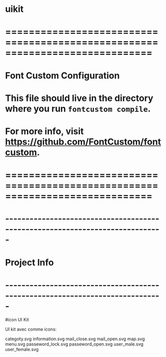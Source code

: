 # uikit


# =============================================================================
# Font Custom Configuration
#   This file should live in the directory where you run `fontcustom compile`.
#   For more info, visit <https://github.com/FontCustom/fontcustom>.
# =============================================================================


# -----------------------------------------------------------------------------
# Project Info
# -----------------------------------------------------------------------------

#icon UI Kit

UI kit avec comme icons: 

categoty.svg
information.svg
mail_close.svg
mail_open.svg
map.svg
menu.svg
passeword_lock.svg
passeword_open.svg
user_male.svg
user_female.svg
